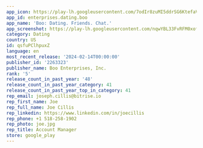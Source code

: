 ```yaml
---
app_icon: https://play-lh.googleusercontent.com/7odIr8zuMI5ddrSG6KtefaVNEvKBoiGzo6Q96lowbP5tLFhqiqUl3Mc16PMk2E1m9g
app_id: enterprises.dating.boo
app_name: 'Boo: Dating. Friends. Chat.'
app_screenshot: https://play-lh.googleusercontent.com/nqwYBL33FvRFM0xofbm7WOSEQkMcPz3nhWu8BvLICg5ZCfhDxtgXe7EceyTPiWgdRw
category: Dating
country: US
id: qsfuPClhpuxZ
language: en
most_recent_release: '2024-02-14T00:00:00'
publisher_id: '2263323'
publisher_name: Boo Enterprises, Inc.
rank: '5'
release_count_in_past_year: '48'
release_count_in_past_year_category: 41
release_count_in_past_year_top_in_category: 41
rep_email: joseph.cillis@bitrise.io
rep_first_name: Joe
rep_full_name: Joe Cillis
rep_linkedin: https://www.linkedin.com/in/joecillis
rep_phone: +1 518-258-1902
rep_photo: joe.jpg
rep_title: Account Manager
store: google_play
---
```

